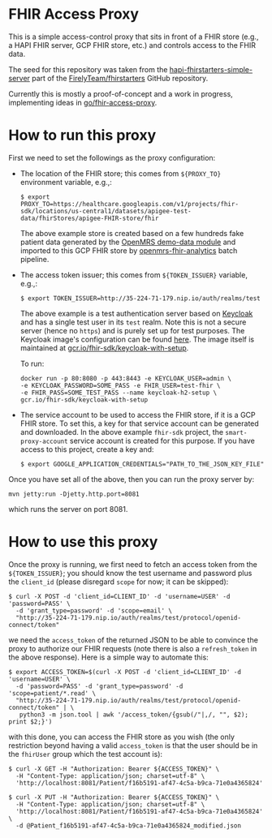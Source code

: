 # FHIR Access Proxy

This is a simple access-control proxy that sits in front of a FHIR store (e.g.,
a HAPI FHIR server, GCP FHIR store, etc.) and controls access to the FHIR data.

The seed for this repository was taken from the
[hapi-fhirstarters-simple-server](
https://github.com/FirelyTeam/fhirstarters/tree/master/java/hapi-fhirstarters-simple-server)
part of the [FirelyTeam/fhirstarters](https://github.com/FirelyTeam/fhirstarters)
GitHub repository.

Currently this is mostly a proof-of-concept and a work in progress,
implementing ideas in [go/fhir-access-proxy](go/fhir-access-proxy).


# How to run this proxy

First we need to set the followings as the proxy configuration:
* The location of the FHIR store; this comes from `${PROXY_TO}` environment variable, e.g.,:
  ```shell
  $ export PROXY_TO=https://healthcare.googleapis.com/v1/projects/fhir-sdk/locations/us-central1/datasets/apigee-test-data/fhirStores/apigee-FHIR-store/fhir
  ```
  The above example store is created based on a few hundreds fake patient data
  generated by the
  [OpenMRS demo-data module](https://github.com/openmrs/openmrs-module-referencedemodata)
  and imported to this GCP FHIR store by
  [openmrs-fhir-analytics](https://github.com/GoogleCloudPlatform/openmrs-fhir-analytics)
  batch pipeline.


* The access token issuer; this comes from `${TOKEN_ISSUER}` variable, e.g.,:
  ```shell
  $ export TOKEN_ISSUER=http://35-224-71-179.nip.io/auth/realms/test
  ```
  The above example is a test authentication server based on
  [Keycloak](https://github.com/Alvearie/keycloak-extensions-for-fhir) and
  has a single test user in its `test` realm.
  Note this is not a secure server (hence no `https`) and is purely set up for
  test purposes. The Keycloak image's configuration can be found
  [here](docker/keycloak/keycloak_setup.sh). The image itself is maintained at
  [gcr.io/fhir-sdk/keycloak-with-setup](`https://gcr.io/fhir-sdk/keycloak-with-setup`).

  To run:
  ```
  docker run -p 80:8080 -p 443:8443 -e KEYCLOAK_USER=admin \
  -e KEYCLOAK_PASSWORD=SOME_PASS -e FHIR_USER=test-fhir \
  -e FHIR_PASS=SOME_TEST_PASS --name keycloak-h2-setup \
  gcr.io/fhir-sdk/keycloak-with-setup
  ```


* The service account to be used to access the FHIR store, if it is a
  GCP FHIR store. To set this, a key for that service account can be generated
  and downloaded. In the above example `fhir-sdk` project, the `smart-proxy-account`
  service account is created for this purpose. If you have access to this project,
  create a key and:
  ```shell
  $ export GOOGLE_APPLICATION_CREDENTIALS="PATH_TO_THE_JSON_KEY_FILE"
  ```

Once you have set all of the above, then you can run the proxy server by:
```shell
mvn jetty:run -Djetty.http.port=8081
```
which runs the server on port 8081.


# How to use this proxy

Once the proxy is running, we first need to fetch an access token from the
`${TOKEN_ISSUER}`; you should know the test username and password plus the
`client_id` (please disregard `scope` for now; it can be skipped):
```shell
$ curl -X POST -d 'client_id=CLIENT_ID' -d 'username=USER' -d 'password=PASS' \
  -d 'grant_type=password' -d 'scope=email' \
  "http://35-224-71-179.nip.io/auth/realms/test/protocol/openid-connect/token"
```
we need the `access_token` of the returned JSON to be able to convince the proxy
to authorize our FHIR requests (note there is also a `refresh_token` in the
above response). Here is a simple way to automate this:
```shell
$ export ACCESS_TOKEN=$(curl -X POST -d 'client_id=CLIENT_ID' -d 'username=USER' \
  -d 'password=PASS' -d 'grant_type=password' -d 'scope=patient/*.read' \
  "http://35-224-71-179.nip.io/auth/realms/test/protocol/openid-connect/token" | \
   python3 -m json.tool | awk '/access_token/{gsub(/"|,/, "", $2); print $2;}')
```
with this done, you can access the FHIR store as you wish (the only restriction
beyond having a valid `access_token` is that the user should be in the
`fhirUser` group which the test account is):
```shell
$ curl -X GET -H "Authorization: Bearer ${ACCESS_TOKEN}" \
  -H "Content-Type: application/json; charset=utf-8" \
  'http://localhost:8081/Patient/f16b5191-af47-4c5a-b9ca-71e0a4365824'
```
```shell
$ curl -X PUT -H "Authorization: Bearer ${ACCESS_TOKEN}" \
  -H "Content-Type: application/json; charset=utf-8" \
  'http://localhost:8081/Patient/f16b5191-af47-4c5a-b9ca-71e0a4365824' \
  -d @Patient_f16b5191-af47-4c5a-b9ca-71e0a4365824_modified.json
```
